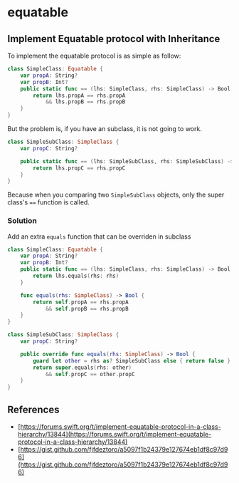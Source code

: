 # equatable

## Implement Equatable protocol with Inheritance

To implement the equatable protocol is as simple as follow:

```swift
class SimpleClass: Equatable {
    var propA: String?
    var propB: Int?
    public static func == (lhs: SimpleClass, rhs: SimpleClass) -> Bool {
        return lhs.propA == rhs.propA
            && lhs.propB == rhs.propB
    }
}
```

But the problem is, if you have an subclass, it is not going to work.

```swift
class SimpleSubClass: SimpleClass {
    var propC: String?

    public static func == (lhs: SimpleSubClass, rhs: SimpleSubClass) -> Bool {
        return lhs.propC == rhs.propC
    }
}
```

Because when you comparing two `SimpleSubClass` objects, only the super class's `==` function is called.

### Solution

Add an extra `equals` function that can be overriden in subclass

```swift
class SimpleClass: Equatable {
    var propA: String?
    var propB: Int?
    public static func == (lhs: SimpleClass, rhs: SimpleClass) -> Bool {
        return lhs.equals(rhs: rhs)
    }

    func equals(rhs: SimpleClass) -> Bool {
        return self.propA == rhs.propA
            && self.propB == rhs.propB
    }
}

class SimpleSubClass: SimpleClass {
    var propC: String?

    public override func equals(rhs: SimpleClass) -> Bool {
        guard let other = rhs as? SimpleSubClass else { return false }
        return super.equals(rhs: other)
            && self.propC == other.propC
    }
}
```

## References

* [https://forums.swift.org/t/implement-equatable-protocol-in-a-class-hierarchy/13844](https://forums.swift.org/t/implement-equatable-protocol-in-a-class-hierarchy/13844)
* [https://gist.github.com/fjfdeztoro/a5097f1b24379e127674eb1df8c97d96](https://gist.github.com/fjfdeztoro/a5097f1b24379e127674eb1df8c97d96)

